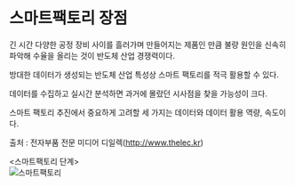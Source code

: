 # 스마트팩토리 장점 

긴 시간 다양한 공정 장비 사이를 흘러가며 만들어지는 제품인 만큼 불량 원인을 신속히 파악해 수율을 올리는 것이 반도체 산업 경쟁력이다.

방대한 데이터가 생성되는 반도체 산업 특성상 스마트 팩토리를 적극 활용할 수 있다.

데이터를 수집하고 실시간 분석하면 과거에 몰랐던 시사점을 찾을 가능성이 크다.

스마트 팩토리 추진에서 중요하게 고려할 세 가지는 데이터와 데이터 활용 역량, 속도이다.

출처 : 전자부품 전문 미디어 디일렉(http://www.thelec.kr)


<스마트팩토리 단계>  
![스마트팩토리](https://user-images.githubusercontent.com/53909511/129582876-554d25ef-5ed6-4696-a1f3-02e09fc5e413.PNG)


